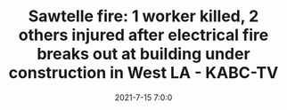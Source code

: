 ---
"title": "Sawtelle fire: 1 worker killed, 2 others injured after electrical fire breaks out at building under construction in West LA - KABC-TV"
"date": "2021-7-15 7:0:0"
"feed_name": "GOOGLENEWSCONSTRUCTION"
"feed_website": "https://news.google.com/search?q=construction%2Bincident&hl=en-US&gl=US&ceid=US:en"
"feed_rss": "https://news.google.com/rss/search?q=construction%2Bincident&hl=en-US&gl=US&ceid=US:en"
"link": "https://abc7.com/electrical-fire-building-under-construction-sawtelle/10890090/"
"file": "_posts/2021-1-1-222b9bb8f7bee69e4b88ea15d2b2da74230b1c8a.md"
"accident": "1"
"drilling": "1"
---